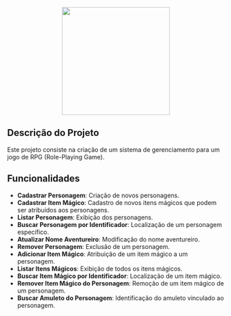 <div align="center">
    <img src="https://github.com/user-attachments/assets/4297188e-459f-4d62-8fe1-e945b76c1fdf" width="250"/>
</div>

## Descrição do Projeto

Este projeto consiste na criação de um sistema de gerenciamento para um jogo de RPG (Role-Playing Game).

## Funcionalidades

- **Cadastrar Personagem**: Criação de novos personagens.
- **Cadastrar Item Mágico**: Cadastro de novos itens mágicos que podem ser atribuídos aos personagens.
- **Listar Personagem**: Exibição dos personagens.
- **Buscar Personagem por Identificador**: Localização de um personagem específico.
- **Atualizar Nome Aventureiro**: Modificação do nome aventureiro.
- **Remover Personagem**: Exclusão de um personagem.
- **Adicionar Item Mágico**: Atribuição de um item mágico a um personagem.
- **Listar Itens Mágicos**: Exibição de todos os itens mágicos.
- **Buscar Item Mágico por Identificador**: Localização de um item mágico.
- **Remover Item Mágico do Personagem**: Remoção de um item mágico de um personagem.
- **Buscar Amuleto do Personagem**: Identificação do amuleto vinculado ao personagem.
